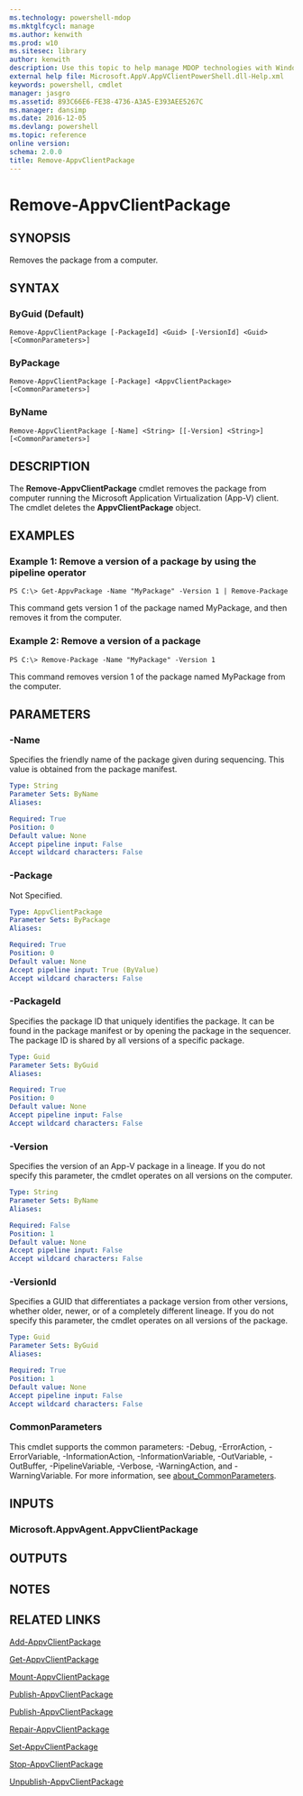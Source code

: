 ```yaml
---
ms.technology: powershell-mdop
ms.mktglfcycl: manage
ms.author: kenwith
ms.prod: w10
ms.sitesec: library
author: kenwith
description: Use this topic to help manage MDOP technologies with Windows PowerShell.
external help file: Microsoft.AppV.AppVClientPowerShell.dll-Help.xml
keywords: powershell, cmdlet
manager: jasgro 
ms.assetid: 893C66E6-FE38-4736-A3A5-E393AEE5267C
ms.manager: dansimp
ms.date: 2016-12-05
ms.devlang: powershell
ms.topic: reference
online version: 
schema: 2.0.0
title: Remove-AppvClientPackage
---
```


# Remove-AppvClientPackage

## SYNOPSIS
Removes the package from a computer.

## SYNTAX

### ByGuid (Default)
```
Remove-AppvClientPackage [-PackageId] <Guid> [-VersionId] <Guid> [<CommonParameters>]
```

### ByPackage
```
Remove-AppvClientPackage [-Package] <AppvClientPackage> [<CommonParameters>]
```

### ByName
```
Remove-AppvClientPackage [-Name] <String> [[-Version] <String>] [<CommonParameters>]
```

## DESCRIPTION
The **Remove-AppvClientPackage** cmdlet removes the package from computer running the Microsoft Application Virtualization (App-V) client.
The cmdlet deletes the **AppvClientPackage** object.

## EXAMPLES

### Example 1: Remove a version of a package by using the pipeline operator
```
PS C:\> Get-AppvPackage -Name "MyPackage" -Version 1 | Remove-Package
```

This command gets version 1 of the package named MyPackage, and then removes it from the computer.

### Example 2: Remove a version of a package
```
PS C:\> Remove-Package -Name "MyPackage" -Version 1
```

This command removes version 1 of the package named MyPackage  from the computer.

## PARAMETERS

### -Name
Specifies the friendly name of the package given during sequencing.
This value is obtained from the package manifest.

```yaml
Type: String
Parameter Sets: ByName
Aliases: 

Required: True
Position: 0
Default value: None
Accept pipeline input: False
Accept wildcard characters: False
```

### -Package
Not Specified.

```yaml
Type: AppvClientPackage
Parameter Sets: ByPackage
Aliases: 

Required: True
Position: 0
Default value: None
Accept pipeline input: True (ByValue)
Accept wildcard characters: False
```

### -PackageId
Specifies the package ID that uniquely identifies the package.
It can be found in the package manifest or by opening the package in the sequencer.
The package ID is shared by all versions of a specific package.

```yaml
Type: Guid
Parameter Sets: ByGuid
Aliases: 

Required: True
Position: 0
Default value: None
Accept pipeline input: False
Accept wildcard characters: False
```

### -Version
Specifies the version of an App-V package in a lineage.
If you do not specify this parameter, the cmdlet operates on all versions on the computer.

```yaml
Type: String
Parameter Sets: ByName
Aliases: 

Required: False
Position: 1
Default value: None
Accept pipeline input: False
Accept wildcard characters: False
```

### -VersionId
Specifies a GUID that differentiates a package version from other versions, whether older, newer, or of a completely different lineage.
If you do not specify this parameter, the cmdlet operates on all versions of the package.

```yaml
Type: Guid
Parameter Sets: ByGuid
Aliases: 

Required: True
Position: 1
Default value: None
Accept pipeline input: False
Accept wildcard characters: False
```

### CommonParameters
This cmdlet supports the common parameters: -Debug, -ErrorAction, -ErrorVariable, -InformationAction, -InformationVariable, -OutVariable, -OutBuffer, -PipelineVariable, -Verbose, -WarningAction, and -WarningVariable. For more information, see [about_CommonParameters](http://go.microsoft.com/fwlink/?LinkID=113216).

## INPUTS

### Microsoft.AppvAgent.AppvClientPackage

## OUTPUTS

## NOTES

## RELATED LINKS

[Add-AppvClientPackage](./Add-AppvClientPackage.md)

[Get-AppvClientPackage](./Get-AppvClientPackage.md)

[Mount-AppvClientPackage](./Mount-AppvClientPackage.md)

[Publish-AppvClientPackage](./Publish-AppvClientPackage.md)

[Publish-AppvClientPackage](./Publish-AppvClientPackage.md)

[Repair-AppvClientPackage](./Repair-AppvClientPackage.md)

[Set-AppvClientPackage](./Set-AppvClientPackage.md)

[Stop-AppvClientPackage](./Stop-AppvClientPackage.md)

[Unpublish-AppvClientPackage](./Unpublish-AppvClientPackage.md)


